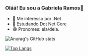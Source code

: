 ### Oláá! Eu sou a Gabriela Ramos👋

- 🔭 Me interesso por .Net
- 🌱 Estudando Dot Net Core
- 😄 Pronomes: ela/dela.

![Anurag's GitHub stats](https://github-readme-stats.vercel.app/api?username=grrramoss&show_icons=true&theme=radical)

[![Top Langs](https://github-readme-stats.vercel.app/api/top-langs/?username=grrramoss)](https://github.com/anuraghazra/github-readme-stats)
